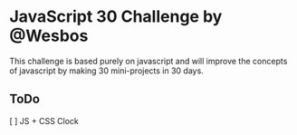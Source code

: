 # JavaScript 30 Challenge by @Wesbos

This challenge is based purely on javascript and will improve the concepts of javascript by making 30 mini-projects in 30 days.

## ToDo

[ ] JS + CSS Clock